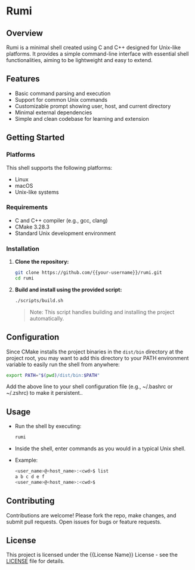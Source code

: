 # Rumi

## Overview

Rumi is a minimal shell created using C and C++ designed for Unix-like platforms. It provides a simple command-line interface with essential shell functionalities, aiming to be lightweight and easy to extend.

## Features

- Basic command parsing and execution
- Support for common Unix commands
- Customizable prompt showing user, host, and current directory
- Minimal external dependencies
- Simple and clean codebase for learning and extension

## Getting Started

### Platforms

This shell supports the following platforms:

- Linux
- macOS
- Unix-like systems

### Requirements

- C and C++ compiler (e.g., gcc, clang)
- CMake 3.28.3
- Standard Unix development environment

### Installation

1. **Clone the repository:**
    ```sh
    git clone https://github.com/{{your-username}}/rumi.git
    cd rumi
    ```

2. **Build and install using the provided script:**
    ```sh
    ./scripts/build.sh
    ```
    > Note: This script handles building and installing the project automatically.

## Configuration

Since CMake installs the project binaries in the `dist/bin` directory at the project root, you may want to add this directory to your PATH environment variable to easily run the shell from anywhere:

```sh
export PATH="$(pwd)/dist/bin:$PATH"
```
Add the above line to your shell configuration file (e.g., ~/.bashrc or ~/.zshrc) to make it persistent..

## Usage

- Run the shell by executing:
    ```sh
    rumi
    ```
- Inside the shell, enter commands as you would in a typical Unix shell.

- Example:
    ```sh
    <user_name>@<host_name>:<cwd>$ list
    a b c d e f
    <user_name>@<host_name>:<cwd>$
    ```

## Contributing

Contributions are welcome! Please fork the repo, make changes, and submit pull requests. Open issues for bugs or feature requests.

## License

This project is licensed under the {{License Name}} License - see the [LICENSE](LICENSE) file for details.
